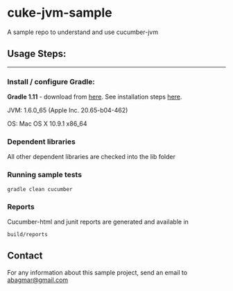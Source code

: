 cuke-jvm-sample
===============

A sample repo to understand and use cucumber-jvm

## Usage Steps:
---------------

### Install / configure Gradle:

**Gradle 1.11** - download from [here](http://www.gradle.org/downloads). See installation steps [here](http://www.gradle.org/installation).

JVM:          1.6.0_65 (Apple Inc. 20.65-b04-462)

OS:           Mac OS X 10.9.1 x86_64

### Dependent libraries

All other dependent libraries are checked into the lib folder

### Running sample tests

    gradle clean cucumber

### Reports

Cucumber-html and junit reports are generated and available in

    build/reports

## Contact

For any information about this sample project, send an email to abagmar@gmail.com
